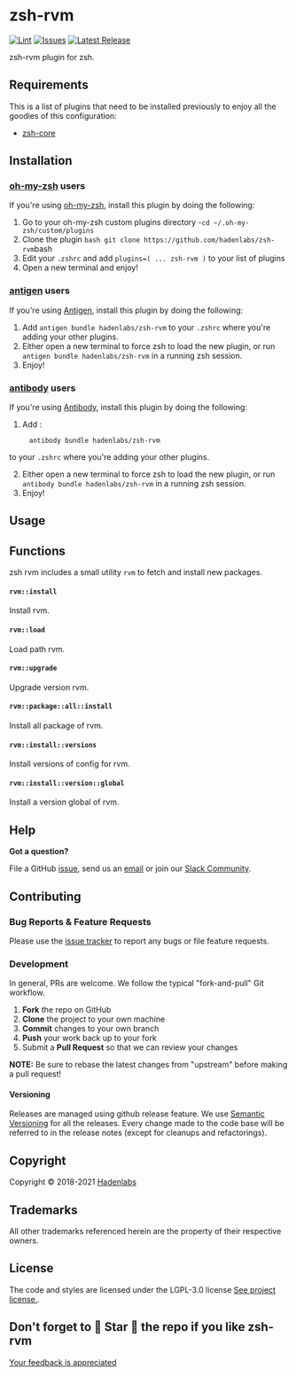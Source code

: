 <!--


  ** DO NOT EDIT THIS FILE
  **
  ** 1) Make all changes to `README.yaml`
  ** 2) Run`make readme` to rebuild this file.
  **
  ** (We maintain HUNDREDS of open source projects. This is how we maintain our sanity.)
  **


  -->

# zsh-rvm

[![Lint](https://github.com/hadenlabs/zsh-rvm/actions/workflows/lint.yml/badge.svg?branch=develop)](https://github.com/hadenlabs/zsh-rvm/actions) [![Issues](https://img.shields.io/github/issues/hadenlabs/zsh-rvm.svg)](https://github.com/hadenlabs/zsh-rvm/issues) [![Latest Release](https://img.shields.io/github/release/hadenlabs/zsh-rvm.svg)](https://github.com/hadenlabs/zsh-rvm/releases)

zsh-rvm plugin for zsh.

## Requirements

This is a list of plugins that need to be installed previously to enjoy all the goodies of this configuration:

- [zsh-core](https://github.com/hadenlabs/zsh-core)

## Installation

### [oh-my-zsh](https://github.com/robbyrussell/oh-my-zsh) users

If you're using [oh-my-zsh](https://gitub.com/robbyrussell/oh-my-zsh), install this plugin by doing the following:

1.  Go to your oh-my-zsh custom plugins directory -`cd ~/.oh-my-zsh/custom/plugins`
2.  Clone the plugin `bash git clone https://github.com/hadenlabs/zsh-rvm`bash
3.  Edit your `.zshrc` and add `plugins=( ... zsh-rvm )` to your list of plugins
4.  Open a new terminal and enjoy!

### [antigen](https://github.com/zsh-users/antigen) users

If you're using [Antigen](https://github.com/zsh-lovers/antigen), install this plugin by doing the following:

1.  Add `antigen bundle hadenlabs/zsh-rvm` to your `.zshrc` where you're adding your other plugins.
2.  Either open a new terminal to force zsh to load the new plugin, or run `antigen bundle hadenlabs/zsh-rvm` in a running zsh session.
3.  Enjoy!

### [antibody](https://github.com/getantibody/antibody) users

If you're using [Antibody](https://github.com/getantibody/antibody), install this plugin by doing the following:

1.  Add :

```{.sourceCode .bash}
     antibody bundle hadenlabs/zsh-rvm
```

to your `.zshrc` where you're adding your other plugins.

2.  Either open a new terminal to force zsh to load the new plugin, or run `antibody bundle hadenlabs/zsh-rvm` in a running zsh session.
3.  Enjoy!

## Usage

## Functions

zsh rvm includes a small utility `rvm` to fetch and install new packages.

#### `rvm::install`

Install rvm.

#### `rvm::load`

Load path rvm.

#### `rvm::upgrade`

Upgrade version rvm.

#### `rvm::package::all::install`

Install all package of rvm.

#### `rvm::install::versions`

Install versions of config for rvm.

#### `rvm::install::version::global`

Install a version global of rvm.

## Help

**Got a question?**

File a GitHub [issue](https://github.com/hadenlabs/zsh-rvm/issues), send us an [email](email) or join our [Slack Community](slack).

## Contributing

### Bug Reports & Feature Requests

Please use the [issue tracker](https://github.com/hadenlabs/zsh-rvm/issues) to report any bugs or file feature requests.

### Development

In general, PRs are welcome. We follow the typical "fork-and-pull" Git workflow.

1.  **Fork** the repo on GitHub
2.  **Clone** the project to your own machine
3.  **Commit** changes to your own branch
4.  **Push** your work back up to your fork
5.  Submit a **Pull Request** so that we can review your changes

**NOTE:** Be sure to rebase the latest changes from "upstream" before making a pull request!

#### Versioning

Releases are managed using github release feature. We use [Semantic Versioning](http://semver.org) for all the releases. Every change made to the code base will be referred to in the release notes (except for cleanups and refactorings).

## Copyright

Copyright © 2018-2021 [Hadenlabs](https://hadenlabs.com)

## Trademarks

All other trademarks referenced herein are the property of their respective owners.

## License

The code and styles are licensed under the LGPL-3.0 license [See project license.](LICENSE).

## Don't forget to 🌟 Star 🌟 the repo if you like zsh-rvm

[Your feedback is appreciated](https://github.com/hadenlabs/zsh-rvm/issues)
